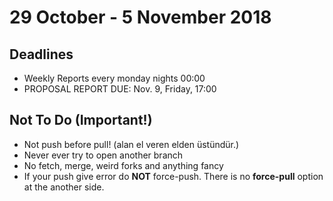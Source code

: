 # 29 October - 5 November 2018
## Deadlines
* Weekly Reports every monday nights 00:00
* PROPOSAL REPORT	DUE:	Nov.	9,	Friday,	17:00	


## Not To Do (Important!)
* Not push before pull! (alan el veren elden üstündür.)
* Never ever try to open another branch
* No fetch, merge, weird forks and anything fancy
* If your push give error do **NOT** force-push. There is no **force-pull** option at the another side. 
